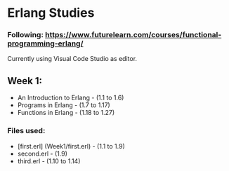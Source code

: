 # Erlang Studies
### Following: https://www.futurelearn.com/courses/functional-programming-erlang/
Currently using Visual Code Studio as editor.

## Week 1:
* An Introduction to Erlang - (1.1 to 1.6)
* Programs in Erlang - (1.7 to 1.17)
* Functions in Erlang - (1.18 to 1.27)

### Files used:
* [first.erl] (Week1/first.erl) - (1.1 to 1.9)
* second.erl - (1.9)
* third.erl - (1.10 to 1.14)
